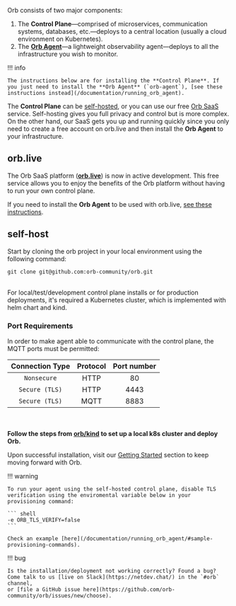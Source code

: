 Orb consists of two major components:

1. The **Control Plane**—comprised of microservices, communication systems, databases, etc.—deploys to a 
central location (usually a cloud environment on Kubernetes).
1. The **[Orb Agent](/documentation/running_orb_agent)**—a lightweight observability agent—deploys to all the infrastructure you wish to monitor.

!!! info
    
    The instructions below are for installing the **Control Plane**. If you just need to install the **Orb Agent** (`orb-agent`), [see these instructions instead](/documentation/running_orb_agent).

The **Control Plane** can be [self-hosted](#self-host), or you can use our free [Orb SaaS](#orblive) service. Self-hosting gives you full privacy and control but is more complex. On the other hand, our SaaS gets you up and running quickly since you only need to create a free account on orb.live and then install the **Orb Agent** to your infrastructure.


## orb.live 
The Orb SaaS platform ([**orb.live**](http://orb.live)) is now in active development. This free service allows you to enjoy the benefits of the Orb platform without having to run your own control plane.

If you need to install the **Orb Agent** to be used with orb.live, [see these instructions](/documentation/running_orb_agent).

## self-host

Start by cloning the orb project in your local environment using the following command:

```
git clone git@github.com:orb-community/orb.git
```

<br>
For local/test/development control plane installs or for production deployments, it's required a Kubernetes cluster, which is implemented with helm chart and kind.<br>

### Port Requirements

In order to make agent able to communicate with the control plane, the MQTT ports must be permitted:

| Connection Type | Protocol | Port number |
|:---------------:|:--------:|:-----------:|
|   `Nonsecure`   |   HTTP   |     80      |
| `Secure (TLS)`  |   HTTP   |    4443     |
| `Secure (TLS)`  |   MQTT   |    8883     |



<br><br>
**Follow the steps from [orb/kind](https://github.com/orb-community/orb/blob/develop/kind/README.md) to set up a local k8s cluster and deploy Orb.**


Upon successful installation, visit our [Getting Started](https://orb.community/getting_started) section to keep moving forward with Orb.

!!! warning
    
    To run your agent using the self-hosted control plane, disable TLS verification using the enviromental variable below in your provisioning command:
    
    ``` shell
    -e ORB_TLS_VERIFY=false
    ```

    Check an example [here](/documentation/running_orb_agent/#sample-provisioning-commands).

!!! bug

    Is the installation/deployment not working correctly? Found a bug? Come talk to us [live on Slack](https://netdev.chat/) in the `#orb` channel,
    or [file a GitHub issue here](https://github.com/orb-community/orb/issues/new/choose).